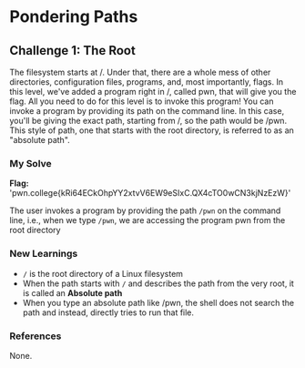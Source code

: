 # Pondering Paths 

## Challenge 1: The Root
The filesystem starts at /. Under that, there are a whole mess of other directories, configuration files, programs, and, most importantly, flags. In this level, we've added a program right in /, called pwn, that will give you the flag. All you need to do for this level is to invoke this program!
You can invoke a program by providing its path on the command line. In this case, you'll be giving the exact path, starting from /, so the path would be /pwn. This style of path, one that starts with the root directory, is referred to as an "absolute path".

### My Solve 
**Flag:** 'pwn.college{kRi64ECkOhpYY2xtvV6EW9eSIxC.QX4cTO0wCN3kjNzEzW}'

The user invokes a program by providing the path ```/pwn``` on the command line, i.e., when we type ```/pwn```, we are accessing the program pwn from the root directory   

### New Learnings 
- ```/``` is the root directory of a Linux filesystem
- When the path starts with ```/``` and describes the path from the very root, it is called an **Absolute path**
- When you type an absolute path like /pwn, the shell does not search the path and instead, directly tries to run that file.

### References 
None.
